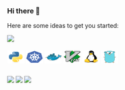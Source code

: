 ### Hi there 👋

Here are some ideas to get you started:

<img height="180em" src="https://github-readme-stats-eight-theta.vercel.app/api?username=danielfnfaria&show_icons=true&include_all_commits=true&count_private=true"/>

<div style="display: inline_block"><br>
  <img align="center" alt="danielfnfaria" height="30" width="40" src="https://github.com/devicons/devicon/blob/master/icons/python/python-original.svg">
  <img align="center" alt="danielfnfaria" height="30" width="40" src="https://raw.githubusercontent.com/devicons/devicon/master/icons/kubernetes/kubernetes-plain.svg">
  <img align="center" alt="danielfnfaria" height="30" width="40" src="https://raw.githubusercontent.com/devicons/devicon/master/icons/docker/docker-original.svg">
  <img align="center" alt="danielfnfaria" height="30" width="40" src="https://raw.githubusercontent.com/devicons/devicon/master/icons/vim/vim-original.svg">
  <img align="center" alt="danielfnfaria" height="30" width="40" src="https://raw.githubusercontent.com/devicons/devicon/master/icons/linux/linux-original.svg">
  <img align="center" alt="danielfnfaria" height="30" width="40" src="https://raw.githubusercontent.com/devicons/devicon/master/icons/go/go-original.svg">
</div>

##

<div>
  <a href = "mailto: danielfnfaria@gmail.com"><img src="https://img.shields.io/badge/-Gmail-%23EA4335?style=for-the-badge&logo=gmail&logoColor=white" target="_blank"></a>
  <a href="https://www.linkedin.com/in/daniel-fernandes-de-faria-ba158478" target="_blank"><img src="https://img.shields.io/badge/-LinkedIn-%230077B5?style=for-the-badge&logo=linkedin&logoColor=white" target="_blank"></a>
  <a href="https://instagram.com/danielfnfaria" target="_blank"><img src="https://img.shields.io/badge/-Instagram-%23E4405F?style=for-the-badge&logo=instagram&logoColor=white" target="_blank"></a>
</div>
